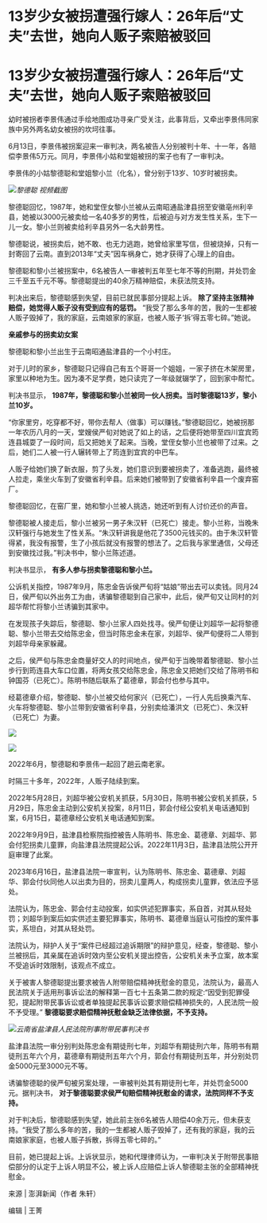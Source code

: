 # 13岁少女被拐遭强行嫁人：26年后“丈夫”去世，她向人贩子索赔被驳回

# 13岁少女被拐遭强行嫁人：26年后“丈夫”去世，她向人贩子索赔被驳回

幼时被拐者李景伟通过手绘地图成功寻亲广受关注，此事背后，又牵出李景伟同家族中另外两名幼女被拐的坎坷往事。

6月13日，李景伟被拐案迎来一审判决，两名被告人分别被判十年、十一年，各赔偿李景伟5万元。同月，李景伟小姑和堂姐被拐的案子也有了一审判决。

李景伟的小姑黎德聪和堂姐黎小兰（化名），曾分别于13岁、10岁时被拐卖。

![](https://inews.gtimg.com/om_bt/Ow49khz_D9T3MVCDAH8kxKJU_KTHCZrx_mmQJEIG9Jh8sAA/1000)_黎德聪
视频截图_

黎德聪回忆，1987年，她和堂侄女黎小兰被从云南昭通盐津县拐至安徽亳州利辛县，她被以3000元被卖给一名40多岁的男性，后被迫与对方发生性关系，生下一儿一女。黎小兰则被卖给利辛县另外一名大龄男性。

黎德聪说，被拐卖后，她不敢、也无力逃跑，她曾给家里写信，但被烧掉，只有一封寄回了云南。直到2013年“丈夫”因车祸身亡，她才获得了心理上的自由。

黎德聪和黎小兰被拐案中，6名被告人一审被判五年至七年不等的刑期，并处罚金三千至五千元不等。黎德聪提出的40余万精神赔偿，未获法院支持。

判决出来后，黎德聪感到失望，目前已就民事部分提起上诉。 **除了坚持主张精神赔偿，她觉得人贩子没有受到应有的惩罚。**
“我受了那么多年的苦，我的一生都被人贩子毁掉了，我的家庭，云南娘家的家庭，也被人贩子‘拆’得五零七碎。”她说。

**亲戚参与的拐卖幼女案**

黎德聪和黎小兰出生于云南昭通盐津县的一个小村庄。

对于儿时的家乡，黎德聪只记得自己有五个哥哥一个姐姐，一家子挤在木架房里，家里以种地为生。因为凑不足学费，她只读完了一年级就辍学了，回到家中帮忙。

判决书显示， **1987年，黎德聪和黎小兰被同一伙人拐卖。当时黎德聪13岁，黎小兰10岁。**

“你家里穷，吃穿都不好，带你去帮人（做事）可以赚钱。”黎德聪回忆，她被拐那一年农历八月的一天，堂嫂侯严旬对她说了如上的话，之后便将她带至四川宜宾筠连县城耍了一段时间，后又把她关了起来。当晚，堂侄女黎小兰也被带了过来。之后，她们二人被一行人辗转带上了筠连到宜宾的中巴车。

人贩子给她们换了新衣服，剪了头发，她们意识到要被拐卖了，准备逃跑，最终被人拉走，乘坐火车到了安徽省利辛县。后来她们被带到了安徽省利辛县一个废弃窑厂。

黎德聪回忆，在窑厂里，她和黎小兰被人挑选，她还听到有人讨价还价的声音。

黎德聪被人接走后，黎小兰被另一男子朱汉轩（已死亡）接走。黎小兰称，当晚朱汉轩强行与她发生了性关系。“朱汉轩讲我是他花了3500元钱买的。由于朱汉轩管得紧，我没有报警，生了小孩后就没有报警的想法了。之后我与家里通信，父母还到安徽找过我。”判决书中，黎小兰陈述道。

判决书显示， **有多人参与拐卖黎德聪和黎小兰。**

公诉机关指控，1987年9月，陈忠金告诉侯严旬将“姑娘”带出去可以卖钱。同月24日，侯严旬以外出务工为由，诱骗黎德聪到自己家中，此后，侯严旬又让同村的刘超华帮忙将黎小兰诱骗到其家中。

在发现孩子失踪后，黎德聪、黎小兰家人四处找寻。侯严旬便让刘超华一起将黎德聪、黎小兰带去交给陈忠金，但当时陈忠金未在家，刘超华、侯严旬便将二人带到刘超华母亲家躲藏。

之后，侯严旬与陈忠金商量好交人的时间地点，侯严旬于当晚带着黎德聪、黎小兰步行到筠连县大车口位置，将两女孩交给陈忠金，陈忠金又把她们交给了陈明书和钟国芬（已死亡）。陈明书随后联系了葛德章，郭会付也参与其中。

经葛德章介绍，黎德聪、黎小兰被交给何家兴（已死亡），一行人先后换乘汽车、火车将黎德聪、黎小兰带到安徽省利辛县，分别卖给潘洪文（已死亡）、朱汉轩（已死亡）为妻。

![](https://inews.gtimg.com/om_bt/O2bZtMgPSFrWrG_aWdSGOiWZSbPgGBmGV99IJO64EYTFAAA/0)

![](https://inews.gtimg.com/om_bt/O5EayIm9goZgEnQp53iMbUgpLP0Yyj8D_BYBxzNSprVMMAA/1000)

2022年6月，黎德聪和李景伟一起回了趟云南老家。

时隔三十多年，2022年，人贩子陆续到案。

2022年5月28日，刘超华被公安机关抓获，5月30日，陈明书被公安机关抓获，5月29日，陈忠金主动到公安机关投案，8月11日，郭会付经公安机关电话通知到案，6月15日，葛德章经公安机关电话通知到案。

2022年9月9日，盐津县检察院指控被告人陈明书、陈忠金、葛德章、刘超华、郭会付犯拐卖儿童罪，向盐津县法院提起公诉。2022年11月3日，盐津县法院公开开庭审理了此案。

2023年6月16日，盐津县法院一审宣判，认为陈明书、陈忠金、葛德章、刘超华、郭会付伙同他人以出卖为目的，拐卖儿童两人，构成拐卖儿童罪，依法应予惩处。

法院认为，陈忠金、郭会付主动投案，如实供述犯罪事实，系自首，对其从轻处罚；刘超华到案后如实供述主要犯罪事实，陈明书、葛德章当庭认可指控的案件事实，系坦白，对其从轻处罚。

法院认为，辩护人关于“案件已经超过追诉期限”的辩护意见，经查，黎德聪、黎小兰被拐后，其亲属在追诉时效内至公安机关提出控告，公安机关未予立案，故本案不受追诉时效限制，该观点不成立。

关于被害人黎德聪提出要求被告人附带赔偿精神抚慰金的意见，法院认为，最高人民法院关于适用刑事诉讼法的解释第一百七十五条第二款的规定:“因受到犯罪侵犯，提起附带民事诉讼或者单独提起民事诉讼要求赔偿精神损失的，人民法院一般不予受理。”
**黎德聪要求赔偿精神抚慰金缺乏法律依据，不予支持。**

![](https://inews.gtimg.com/om_bt/OQlPNqbWU5WAmp_85LJiECPoWsjHdOT7LS5R3XSnYqtJkAA/1000)_云南省盐津县人民法院刑事附带民事判决书_

盐津县法院一审分别判处陈忠金有期徒刑七年，刘超华有期徒刑六年，陈明书有期徒刑五年六个月，葛德章有期徒刑五年六个月，郭会付有期徒刑五年，并分别处罚金5000元至3000元不等。

诱骗黎德聪的侯严旬被另案处理，一审被判处其有期徒刑七年，并处罚金5000 元。据判决书，
**对于黎德聪要求侯严旬赔偿精神抚慰金的请求，法院同样不予支持。**

对于判决后，黎德聪感到失望，她此前主张6名被告人赔偿40余万元，但未获支持。“我受了那么多年的苦，我的一生都被人贩子毁掉了，还有我的家庭，我的云南娘家家庭，也被人贩子拆散，拆得五零七碎的。”

目前，她已提起上诉。上诉状显示，她和代理律师认为，一审判决关于附带民事赔偿部分的认定于上诉人明显不公，被上诉人应赔偿上诉人黎德聪主张的全部精神抚慰金。

来源 | 澎湃新闻（作者 朱轩）

编辑 | 王菁

